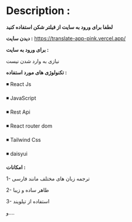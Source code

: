 # Description :

**لطفا برای ورود به سایت از فیلتر شکن استفاده کنید**

**دیدن سایت :**
https://translate-app-pink.vercel.app/

 **برای ورود به سایت :**
 
نیازی به وارد شدن نیست

**تکنولوژی های مورد استفاده :**

:black_medium_small_square: React Js

:black_medium_small_square: JavaScript

:black_medium_small_square: Rest Api

:black_medium_small_square: React router dom

:black_medium_small_square: Tailwind Css

:black_medium_small_square: daisyui


**امکانات :**

1- ترجمه زبان های مختلف مانند فارسی

2- طاهر ساده و زیبا

3- استفاده از تیلویند

و....




